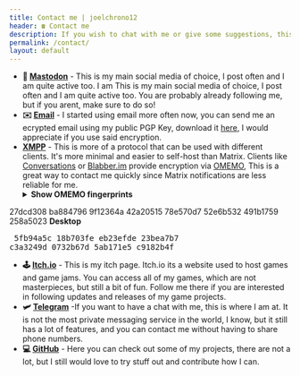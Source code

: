 ```yaml
---
title: Contact me | joelchrono12
header: ☎️ Contact me
description: If you wish to chat with me or give some suggestions, this is the place for that. Follow any link below to find the places where I usually hang out.
permalink: /contact/
layout: default
---
```





- **🐘 [Mastodon](/mastodon)** - This is my main social media of choice, I post often and I am quite active too. I am  This is my main social media of choice, I post often and I am quite active too. You are probably already following me, but if you arent, make sure to do so!
- **✉️ [Email](mailto:joel.chrono@disroot.org)** - I started using email more often now, you can send me an ecrypted email using my public PGP Key, download it [here](/pgp), I would appreciate if you use said encryption.
- **[XMPP]()** - This is more of a protocol that can be used with different clients. It's more minimal and easier to self-host than Matrix. Clients like [Conversations](https://conversations.im/) or [Blabber.im](https://blabber.im/) provide encryption via [OMEMO](https://conversations.im/omemo/), This is a great way to contact me quickly since Matrix notifications are less reliable for me. 
    <details>
  <summary><b>Show OMEMO fingerprints</b></summary>
    <b>Mobile</b>
    <pre>
27dcd308 ba884796 9f12364a 42a20515
78e570d7 52e6b532 491b1759 258a5023</pre>
    <b>Desktop</b>
    <pre>
5fb94a5c 18b703fe eb23efde 23bea7b7
c3a3249d 0732b67d 5ab171e5 c9182b4f</pre>
    </details>

- **🕹 [Itch.io](htps://joelchrono12.itch.io/)** - This is my itch page. Itch.io its a website used to host games and game jams. You can access all of my games, which are not masterpieces, but still a bit of fun. Follow me there if you are interested in following updates and releases of my game projects.
- **🛩 [Telegram](https://t.me/joelchrono12)** -If you want to have a chat with me, this is where I am at. It is not the most private messaging service in the world, I know, but it still has a lot of features, and you can contact me without having to share phone numbers.
- **💻 [GitHub](https://github.com/joelchrono12)** - Here you can check out some of my projects, there are not a lot, but I still would love to try stuff out and contribute how I can.

